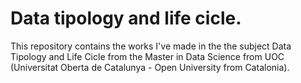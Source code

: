 # Data tipology and life cicle.
This repository contains the works I've made in the the subject Data Tipology and Life Cicle from the Master in Data Science from UOC (Universitat Oberta de Catalunya - Open University from Catalonia). 


